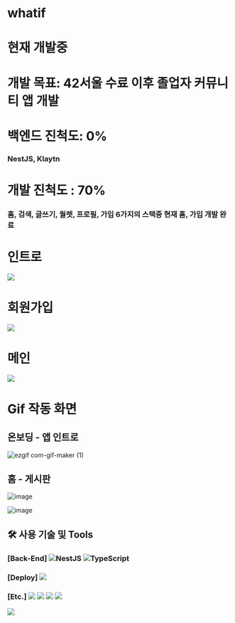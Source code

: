 # whatif
# 현재 개발중

# 개발 목표: 42서울 수료 이후 졸업자 커뮤니티 앱 개발

# 백엔드 진척도: 0%
### NestJS, Klaytn

# 개발 진척도 : 70%
### 홈, 검색, 글쓰기, 월렛, 프로필, 가입 6가지의 스택중 현재 홈, 가입 개발 완료

# 인트로

![](https://images.velog.io/images/42seouler/post/ef79c344-3351-48a7-9d8f-4569d2c141a2/image.png)

# 회원가입

![](https://images.velog.io/images/42seouler/post/ec59079a-71a3-4586-b8d2-817d8d9e91f7/image.png)

# 메인

![](https://images.velog.io/images/42seouler/post/e4338d5d-5731-4fd3-926c-07f545d6111e/image.png)


# Gif 작동 화면

## 온보딩 - 앱 인트로

![ezgif com-gif-maker (1)](https://user-images.githubusercontent.com/77034008/147626203-4f3b4a09-c299-4e61-ab2d-170e07bfee81.gif)


## 홈 - 게시판

![image](https://user-images.githubusercontent.com/77034008/147626322-d504288a-7639-45a6-a4ab-031e3889bc92.png)

![image](https://user-images.githubusercontent.com/77034008/147626332-e5ac0825-3e1c-450d-977f-0bec96c327f8.png)


## 🛠 사용 기술 및 Tools

### [Back-End] ![NestJS](https://img.shields.io/badge/nestjs-%23E0234E.svg?style=for-the-badge&logo=nestjs&logoColor=white) ![TypeScript](https://img.shields.io/badge/typescript-%23007ACC.svg?style=for-the-badge&logo=typescript&logoColor=white)

### [Deploy] <img src="https://img.shields.io/badge/AWS_EC2-232F3E?style=for-the-badge&logo=Amazon&logoColor=white"/>

### [Etc.] <img src="https://img.shields.io/badge/Git-F05032?style=for-the-badge&logo=Git&logoColor=white"/>&nbsp;<img src="https://img.shields.io/badge/Github-181717?style=for-the-badge&logo=Github&logoColor=white"/>&nbsp;<img src="https://img.shields.io/badge/Postman-FF6C37?style=for-the-badge&logo=Postman&logoColor=white"/> <img src="https://img.shields.io/badge/-Swagger-%23Clojure?style=for-the-badge&logo=swagger&logoColor=white">

<img src="https://user-images.githubusercontent.com/67426853/142021914-2759702e-0921-4cbf-8aa2-a30a37de967c.png">
